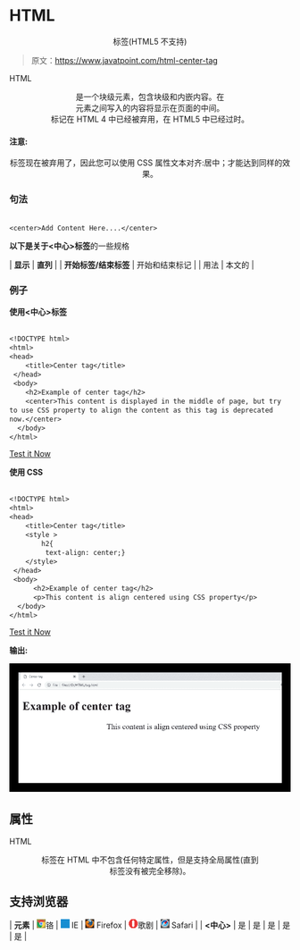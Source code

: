 # HTML

<center>标签(HTML5 不支持)</center>

> 原文：<https://www.javatpoint.com/html-center-tag>

HTML

<center>是一个块级元素，包含块级和内嵌内容。在

<center>元素之间写入的内容将显示在页面的中间。</center>

</center>

<center>标记在 HTML 4 中已经被弃用，在 HTML5 中已经过时。</center>

#### 注意:

<center>标签现在被弃用了，因此您可以使用 CSS 属性文本对齐:居中；才能达到同样的效果。</center>

### 句法

```

<center>Add Content Here....</center>

```

**以下是关于<中心>标签**的一些规格

| **显示** | **直列** |
| **开始标签/结束标签** | 开始和结束标记 |
| 用法 | 本文的 |

### 例子

**使用<中心>标签**

```

<!DOCTYPE html>
<html>
<head>
	<title>Center tag</title>
 </head>
 <body>
	<h2>Example of center tag</h2>
    <center>This content is displayed in the middle of page, but try to use CSS property to align the content as this tag is deprecated now.</center>
  </body>
</html>

```

[Test it Now](https://www.javatpoint.com/oprweb/test.jsp?filename=HTMLcentertag)

**使用 CSS**

```

<!DOCTYPE html>
<html>
<head>
	<title>Center tag</title>
	<style >
		h2{
		 text-align: center;}
	</style>
 </head>
 <body>
      <h2>Example of center tag</h2>
      <p>This content is align centered using CSS property</p>
  </body>
</html>

```

[Test it Now](https://www.javatpoint.com/oprweb/test.jsp?filename=HTMLcentertag2)

**输出:**

![HTML center tag](img/1010a792fc1309560dd4e520e3381e9d.png)

## 属性

HTML

<center>标签在 HTML 中不包含任何特定属性，但是支持全局属性(直到

<center>标签没有被完全移除)。</center>

</center>

## 支持浏览器

| **元素** | ![chrome browser](img/4fbdc93dc2016c5049ed108e7318df19.png)铬 | ![ie browser](img/83dd23df1fe8373fd5bf054b2c1dd88b.png) IE | ![firefox browser](img/4f001fff393888a8a807ed29b28145d1.png) Firefox | ![opera browser](img/6cad4a592cc69a052056a0577b4aac65.png)歌剧 | ![safari browser](img/a0f6a9711a92203c5dc5c127fe9c9fca.png) Safari |
| **<中心>** | 是 | 是 | 是 | 是 | 是 |